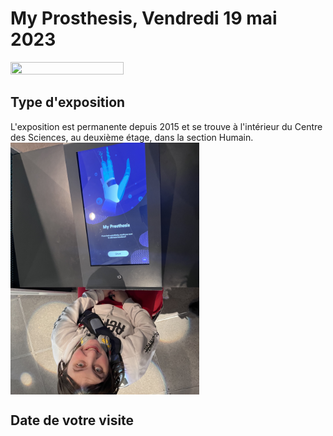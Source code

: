 # My Prosthesis, Vendredi 19 mai 2023
<img align="center" width="60%" height="10%" src="https://github.com/FOXTROTDELTALIMA/H23_V13_inspirations_LAFRENIERE/blob/main/fichier_Oeuvre_Centre_des_Sciences/Images/%C3%A9cran_accueil.png">

## Type d'exposition
L'exposition est permanente depuis 2015 et se trouve à l'intérieur du Centre des Sciences, au deuxième étage, dans la section Humain.
<img align="center" width="60%" height="10%" src="https://github.com/FOXTROTDELTALIMA/H23_V13_inspirations_LAFRENIERE/blob/main/fichier_Oeuvre_Centre_des_Sciences/Images/moi.png">

## Date de votre visite
